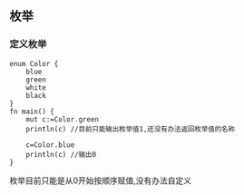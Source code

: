 ## 枚举

### 定义枚举

```
enum Color {
	blue
	green
	white
	black
}
fn main() {
    mut c:=Color.green
    println(c) //目前只能输出枚举值1,还没有办法返回枚举值的名称

    c=Color.blue
    println(c) //输出0
}
```

枚举目前只能是从0开始按顺序赋值,没有办法自定义

